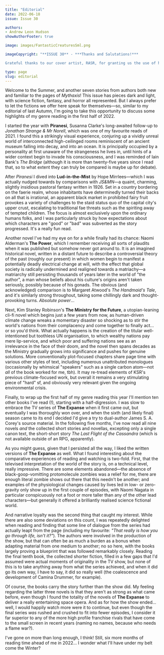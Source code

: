```yaml
---
title: "Editorial"
date: 2022-06-18
issue: Issue 30

authors:
- Andrew Leon Hudson
showAuthorFooter: true

image: images/FantasticCreaturesSml.png

imageCopyright: "**ISSUE 30** - ***Thanks and Salutations!***

Grateful thanks to our cover artist, RASR, for granting us the use of his image *Fantastic Creatures*. RASR is a Portuguese music producer and A(i)rtist whose main goal is to create music and artwork that can inspire other fellow artists to create their content. He's on Deviant Art as [RasrDraws](https://www.deviantart.com/rasrdraws) and you can check out a variety of slideshows accompanied by his Low-Fi beats and other soundtracks [on his Youtube channel](https://www.youtube.com/channel/UCX8uGYGV8hPJVFhz2smgBZw). If you'd like to give him some support you can buy him a [Ko-Fi](https://ko-fi.com/rasrai), or find [prints](https://www.inprnt.com/gallery/rasr/) and [assorted merch](https://www.teepublic.com/user/t-rasr) at the links."

type: page
slug: editorial
---
```


Welcome to the Summer, and another seven stories from authors both new and familiar to the pages of *Mythaxis*! This issue has pieces dark and light, with science fiction, fantasy, and horror all represented. But I always prefer to let the fictions we offer here speak for themselves—so, similar to my editorial of last Autumn, I'm going to take this opportunity to discuss some highlights of my genre reading in the first half of 2022.

I started the year with **Piranesi**, Susanna Clarke's long-awaited follow-up to *Jonathan Strange & Mr Norell*, which was one of my favourite reads of 2021. I found this a strikingly visual experience, conjuring up a vividly unreal world of interconnected high-ceilinged rooms reminiscent of an ancient museum falling into decay, and into an ocean. It is principally occupied by a personality at first unaware of the strangeness he lives in, until hints of a wider context begin to invade his consciousness, and I was reminded of Iain Bank's *The Bridge* (although it is more than twenty-five years since I read that, so to what extent they can truly be compared is maybe up for debate).

After *Piranesi* I dived into **Lud-in-the-Mist** by Hope Mirrlees—which I was actually nudged towards by comparisons with *JS&MN*—a quaint, charming, slightly insidious pastoral fantasy written in 1926. Set in a country bordering on the faerie realm, whose inhabitants have determinedly turned their backs on all that is irrational, an apparent black market in prohibited fairy fruit provokes a variety of challenges to the staid status quo of the capital city's upper crust, escalating to traditional fae threats such as the spiriting away of tempted children. The focus is almost exclusively upon the ordinary humans folks, and I was particularly struck by how expectations about which characters are "good" or "bad" was subverted as the story progressed. It's a really fun read.

Another novel I've had my eye on for a while finally had its chance: Naomi Alderman's **The Power**, which I remember receiving all sorts of plaudits when it was published but somehow never got around to. It is an imagined historical novel, written in a distant future to describe a controversial theory of the past (roughly our present) in which women begin to manifest a potentially deadly electrical change at will, with the effect that global society is radically undermined and realigned towards a matriachy—a matriarchy still persisting thousands of years later in the world of "the author", a man whose beliefs about his culture's origins aren't taken seriously, possibly because of his gonads. The obvious (and acknowledged) comparison is to Margaret Atwood's *The Handmaid's Tale*, and it's similarly strong throughout, taking some chillingly dark and thought-provoking turns. *Absolute power*…

Next, Kim Stanley Robinson's **The Ministry for the Future**, a utopian-leaning cli-fi novel which begins just a few years from now, as human-driven climate change wreaks a momentary disaster so shocking as to stir the world's nations from their complacency and come together to finally act... or so you'd think. What actually happens is the creation of the titular well-intentioned but toothless UN organisation, to which wealthy nations pay mere lip-service, and which poor and suffering nations see as an irrelevance in the face of their doom, and the novel then spans decades as the Ministry gradually grows into significance and pushes for genuine solutions. More conventionally plot-focused chapters share page time with various other styles of text, including numerous unattributed monologues (occasionally by whimsical "speakers" such as a single carbon atom—not *all* of the book worked for me, tbh). It may re-tread elements of KSR's previous climate-focused work, but overall it remains a very stimulating piece of "hard" sf, and obviously very relevant given the ongoing environmental crisis.

Finally, to wrap up the first half of my genre reading this year I'll mention ten other books I've read (!), starting with a half-digression. I was slow to embrace the TV series of **The Expanse** when it first came out, but eventually I was thoroughly won over, and when the sixth (and likely final) season came to its end I decided I'd give a try to dual-author James S. A. Corey's source material. In the following five months, I've now read all nine novels *and* the collected short stories and novellas, excepting only a single canon text, the short-short story *The Last Flight of the Cassandra* (which is not available outside of an RPG, apparently).

As you might guess, given that I persisted all the way, I liked the written versions of **The Expanse** as well. What I found interesting about the comparative experiences of reading and watching is two-fold. First, that the televised interpretation of the world of the story is, on a technical level, really impressive. There are some elements abandoned—the absence of black-goop-vomitting protomolecule zombies was a relief for me, there are enough literal zombie shows out there that this needn't be another; and examples of the physiological changes caused by lives led in low- or zero-gravity only show up in the first couple of episodes, with Naomi Nagata in particular conspicuously not a foot or more taller than any of the other lead characters—but generally it offered a brilliantly realised science fictional world.

And narrative loyalty was the second thing that caught my interest. While there are also some deviations on this count, I was repeatedly delighted when reading and finding that some line of dialogue from the series had actually leapt from the page (including my favourite: *"That really is how you go through life, isn't it?"*). The authors were involved in the production of the show, but that can often be as much a burden as a bonus when adapting material from one medium to another; no so here, with the books largely proving a blueprint that was followed remarkably closely. Reading the final tenth book, the collected shorter fiction, filled in a few gaps that I'd assumed were actual moments of originality in the TV show, but none of this is to take anything away from what the series achieved, and when it did go its own way, I have to say, it did so really well (the coalescence and development of Camina Drummer, for example).

Of course, the books carry the story further than the show did. My feeling regarding the latter three novels is that they aren't as strong as what came before, even though I found the totality of the novels of **The Expanse** to deliver a really entertaining space opera. And as for how the show ended... well, I would happily watch more were it to continue, but even though the final series *was* rushed and crushed to fit into fewer episodes, I consider it far superior to any of the more high profile franchise rivals that have come to the small screen in recent years (naming no names, because who needs a flame war?).

I've gone on more than long enough, I think! Still, six more months of reading time ahead of me in 2022... I wonder what I'll have under my belt come the Winter?
